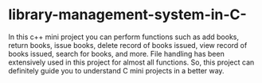 # library-management-system-in-C-
In this c++ mini project you can perform functions such as add books, return books, issue books, delete record of books issued, view record of books issued, search for books, and more. File handling has been extensively used in this project for almost all functions. So, this project can definitely guide you to understand C mini projects in a better way.
